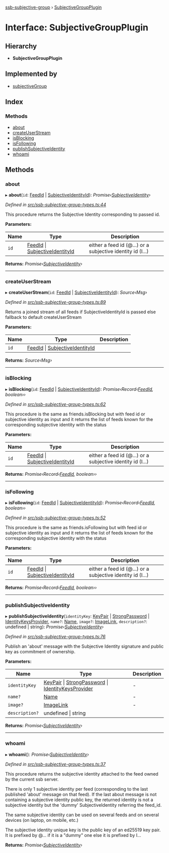 [ssb-subjective-group](../README.md) › [SubjectiveGroupPlugin](subjectivegroupplugin.md)

# Interface: SubjectiveGroupPlugin

## Hierarchy

* **SubjectiveGroupPlugin**

## Implemented by

* [subjectiveGroup](../classes/subjectivegroup.md)

## Index

### Methods

* [about](subjectivegroupplugin.md#about)
* [createUserStream](subjectivegroupplugin.md#createuserstream)
* [isBlocking](subjectivegroupplugin.md#isblocking)
* [isFollowing](subjectivegroupplugin.md#isfollowing)
* [publishSubjectiveIdentity](subjectivegroupplugin.md#publishsubjectiveidentity)
* [whoami](subjectivegroupplugin.md#whoami)

## Methods

###  about

▸ **about**(`id`: [FeedId](../README.md#feedid) | [SubjectiveIdentityId](../README.md#subjectiveidentityid)): *Promise‹[SubjectiveIdentity](../classes/subjectiveidentity.md)›*

*Defined in [src/ssb-subjective-group-types.ts:44](https://github.com/gpicron/ssb-subjective-group/blob/3740865/src/ssb-subjective-group-types.ts#L44)*

This procedure returns the Subjective Identity corresponding to passed id.

**Parameters:**

Name | Type | Description |
------ | ------ | ------ |
`id` | [FeedId](../README.md#feedid) &#124; [SubjectiveIdentityId](../README.md#subjectiveidentityid) | either a feed id (@...) or a subjective identity id (I...)  |

**Returns:** *Promise‹[SubjectiveIdentity](../classes/subjectiveidentity.md)›*

___

###  createUserStream

▸ **createUserStream**(`id`: [FeedId](../README.md#feedid) | [SubjectiveIdentityId](../README.md#subjectiveidentityid)): *Source‹Msg›*

*Defined in [src/ssb-subjective-group-types.ts:89](https://github.com/gpicron/ssb-subjective-group/blob/3740865/src/ssb-subjective-group-types.ts#L89)*

Returns a joined stream of all feeds if SubjectiveIdentityId is passed else fallback to default
createUserStream

**Parameters:**

Name | Type | Description |
------ | ------ | ------ |
`id` | [FeedId](../README.md#feedid) &#124; [SubjectiveIdentityId](../README.md#subjectiveidentityid) |   |

**Returns:** *Source‹Msg›*

___

###  isBlocking

▸ **isBlocking**(`id`: [FeedId](../README.md#feedid) | [SubjectiveIdentityId](../README.md#subjectiveidentityid)): *Promise‹Record‹[FeedId](../README.md#feedid), boolean››*

*Defined in [src/ssb-subjective-group-types.ts:62](https://github.com/gpicron/ssb-subjective-group/blob/3740865/src/ssb-subjective-group-types.ts#L62)*

This procedure is the same as friends.isBlocking but with feed id or subjective identity as input and it
returns the list of feeds known for the corresponding subjective identity with the status

**Parameters:**

Name | Type | Description |
------ | ------ | ------ |
`id` | [FeedId](../README.md#feedid) &#124; [SubjectiveIdentityId](../README.md#subjectiveidentityid) | either a feed id (@...) or a subjective identity id (I...)  |

**Returns:** *Promise‹Record‹[FeedId](../README.md#feedid), boolean››*

___

###  isFollowing

▸ **isFollowing**(`id`: [FeedId](../README.md#feedid) | [SubjectiveIdentityId](../README.md#subjectiveidentityid)): *Promise‹Record‹[FeedId](../README.md#feedid), boolean››*

*Defined in [src/ssb-subjective-group-types.ts:52](https://github.com/gpicron/ssb-subjective-group/blob/3740865/src/ssb-subjective-group-types.ts#L52)*

This procedure is the same as friends.isFollowing but with feed id or subjective identity as input and it
returns the list of feeds known for the corresponding subjective identity with the status

**Parameters:**

Name | Type | Description |
------ | ------ | ------ |
`id` | [FeedId](../README.md#feedid) &#124; [SubjectiveIdentityId](../README.md#subjectiveidentityid) | either a feed id (@...) or a subjective identity id (I...)  |

**Returns:** *Promise‹Record‹[FeedId](../README.md#feedid), boolean››*

___

###  publishSubjectiveIdentity

▸ **publishSubjectiveIdentity**(`identityKey`: [KeyPair](../README.md#keypair) | [StrongPassword](../README.md#strongpassword) | [IdentityKeysProvider](../README.md#identitykeysprovider), `name?`: [Name](../README.md#name), `image?`: [ImageLink](../README.md#imagelink), `description?`: undefined | string): *Promise‹[SubjectiveIdentity](../classes/subjectiveidentity.md)›*

*Defined in [src/ssb-subjective-group-types.ts:76](https://github.com/gpicron/ssb-subjective-group/blob/3740865/src/ssb-subjective-group-types.ts#L76)*

Publish an 'about' message with the Subjective Identity signature and public key as commitment of ownership.

**Parameters:**

Name | Type | Description |
------ | ------ | ------ |
`identityKey` | [KeyPair](../README.md#keypair) &#124; [StrongPassword](../README.md#strongpassword) &#124; [IdentityKeysProvider](../README.md#identitykeysprovider) | - |
`name?` | [Name](../README.md#name) | - |
`image?` | [ImageLink](../README.md#imagelink) | - |
`description?` | undefined &#124; string |   |

**Returns:** *Promise‹[SubjectiveIdentity](../classes/subjectiveidentity.md)›*

___

###  whoami

▸ **whoami**(): *Promise‹[SubjectiveIdentity](../classes/subjectiveidentity.md)›*

*Defined in [src/ssb-subjective-group-types.ts:37](https://github.com/gpicron/ssb-subjective-group/blob/3740865/src/ssb-subjective-group-types.ts#L37)*

This procedure returns the subjective identity attached to the feed owned by the current ssb server.

There is only 1 subjective identity per feed (corresponding to the last published 'about' message on that feed).
If the last about message is not containing a subjective identity public key, the returned identity is not a subjective
identity but the 'dummy' SubjectiveIdentity referring the feed_id.

The same subjective identity can be used on several feeds and on several devices (on laptop, on mobile, etc.)

The subjective identity unique key is the public key of an ed25519 key pair. It is prefixed by @... if it is a "dummy" one
else it is prefixed by I...

**Returns:** *Promise‹[SubjectiveIdentity](../classes/subjectiveidentity.md)›*
